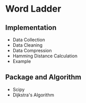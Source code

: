 # Word Ladder 
## Implementation
* Data Collection
* Data Cleaning
* Data Compression
* Hamming Distance Calculation
* Example
## Package and Algorithm
* Scipy
* Dijkstra's Algorithm
